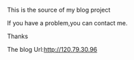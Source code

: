 This is the source of my blog project

If you have a problem,you can contact me.

Thanks

The blog Url:http://120.79.30.96
